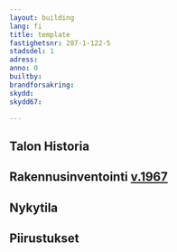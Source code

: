 ```yaml
---
layout: building
lang: fi
title: template
fastighetsnr: 287-1-122-5
stadsdel: 1
adress:
anno: 0
builtby:
brandforsakring:
skydd:
skydd67:

---
```

## Talon Historia


## Rakennusinventointi <a href="/sources/keinanen_karki.pdf">v.1967</a>


## Nykytila


## Piirustukset
